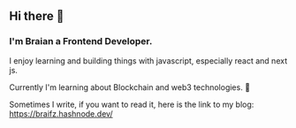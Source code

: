 ## Hi there 👋

### I'm Braian a Frontend Developer.

I enjoy learning and building things with javascript, especially react and next js.

Currently I'm learning about Blockchain and web3 technologies. 🦾

Sometimes I write, if you want to read it, here is the link to my blog: https://braifz.hashnode.dev/ 

<!--
Next.js - Node - Solidity - Ethers.js - TypeScript

**Braifz/braifz** is a ✨ _special_ ✨ repository because its `README.md` (this file) appears on your GitHub profile.

Here are some ideas to get you started:

- 🔭 I’m currently working on ...
- 🌱 I’m currently learning ...
- 👯 I’m looking to collaborate on ...
- 🤔 I’m looking for help with ...
- 💬 Ask me about ...
- 📫 How to reach me: ...
- 😄 Pronouns: ...
- ⚡ Fun fact: ...
-->
